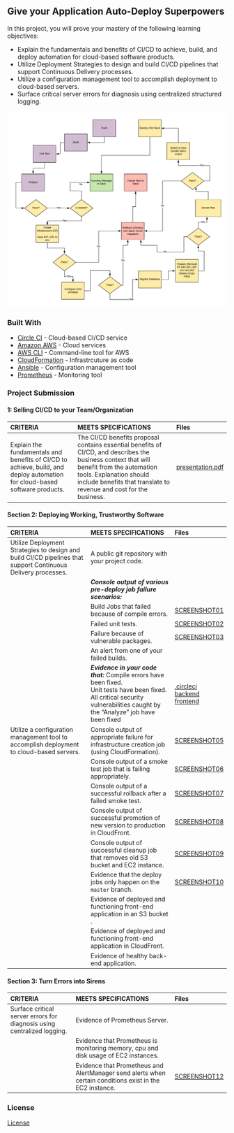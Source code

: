 ## Give your Application Auto-Deploy Superpowers
In this project, you will prove your mastery of the following learning objectives:
- Explain the fundamentals and benefits of CI/CD to achieve, build, and deploy automation for cloud-based software products.
- Utilize Deployment Strategies to design and build CI/CD pipelines that support Continuous Delivery processes.
- Utilize a configuration management tool to accomplish deployment to cloud-based servers.
- Surface critical server errors for diagnosis using centralized structured logging.

![Diagram of CI/CD Pipeline we will be building.](udapeople-pipeline.png)

### Built With

- [Circle CI](www.circleci.com) - Cloud-based CI/CD service
- [Amazon AWS](https://aws.amazon.com/) - Cloud services
- [AWS CLI](https://aws.amazon.com/cli/) - Command-line tool for AWS
- [CloudFormation](https://aws.amazon.com/cloudformation/) - Infrastrcuture as code
- [Ansible](https://www.ansible.com/) - Configuration management tool
- [Prometheus](https://prometheus.io/) - Monitoring tool

### Project Submission
####  1: Selling CI/CD to your Team/Organization
|CRITERIA|MEETS SPECIFICATIONS |Files |
|:-----|:-----|:-----|
|Explain the fundamentals and benefits of CI/CD to achieve, build, and deploy automation for cloud-based software products.|The CI/CD benefits proposal contains essential benefits of CI/CD, and describes the business context that will benefit from the automation tools. Explanation should include benefits that translate to revenue and cost for the business.|[presentation.pdf](./presentation.pdf)|

#### Section 2: Deploying Working, Trustworthy Software
|CRITERIA|MEETS SPECIFICATIONS |Files |
|:-----|:-----|:-----|
|Utilize Deployment Strategies to design and build CI/CD pipelines that support Continuous Delivery processes.|A public git repository with your project code. ||
||***Console output of various pre-deploy job failure scenarios:***||
||Build Jobs that failed because of compile errors. |[SCREENSHOT01](./screenshots/SCREENSHOT01.png)|
||Failed unit tests. |[SCREENSHOT02](./screenshots/SCREENSHOT02.png)|
||Failure because of vulnerable packages. |[SCREENSHOT03](./screenshots/SCREENSHOT03.png)|
||An alert from one of your failed builds. ||
||***Evidence in your code that:*** Compile errors have been fixed.<br>Unit tests have been fixed.<br>All critical security vulnerabilities caught by the “Analyze” job have been fixed|[.circleci](./.circleci)<br>[backend](./backend)<br>[frontend](./frontend)|
|Utilize a configuration management tool to accomplish deployment to cloud-based servers.|Console output of appropriate failure for infrastructure creation job (using CloudFormation). |[SCREENSHOT05](./screenshots/SCREENSHOT05.jpg)|
||Console output of a smoke test job that is failing appropriately. |[SCREENSHOT06](./screenshots/SCREENSHOT06.png)|
||Console output of a successful rollback after a failed smoke test. |[SCREENSHOT07](./screenshots/SCREENSHOT07.png)|
||Console output of successful promotion of new version to production in CloudFront. |[SCREENSHOT08](./screenshots/SCREENSHOT08.png)|
||Console output of successful cleanup job that removes old S3 bucket and EC2 instance. |[SCREENSHOT09](./screenshots/SCREENSHOT09.png)|
||Evidence that the deploy jobs only happen on the `master` branch. |[SCREENSHOT10](./screenshots/SCREENSHOT10.png)|
||Evidence of deployed and functioning front-end application in an S3 bucket .||
||Evidence of deployed and functioning front-end application in CloudFront. ||
||Evidence of healthy back-end application. ||
#### Section 3: Turn Errors into Sirens
|CRITERIA|MEETS SPECIFICATIONS |Files |
|:-----|:-----|:-----|
|Surface critical server errors for diagnosis using centralized logging.|Evidence of Prometheus Server. ||
||Evidence that Prometheus is monitoring memory, cpu and disk usage of EC2 instances. ||
||Evidence that Prometheus and AlertManager send alerts when certain conditions exist in the EC2 instance. |[SCREENSHOT12](./screenshots/SCREENSHOT12.png)|
### License
[License](LICENSE.md)